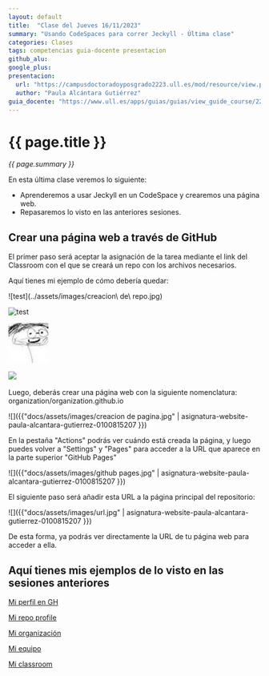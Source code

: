 ```yaml
---
layout: default
title:  "Clase del Jueves 16/11/2023"
summary: "Usando CodeSpaces para correr Jeckyll - Última clase"
categories: Clases
tags: competencias guia-docente presentacion
github_alu: 
google_plus: 
presentacion: 
  url: "https://campusdoctoradoyposgrado2223.ull.es/mod/resource/view.php?id=843"
  author: "Paula Alcántara Gutiérrez"
guia_docente: "https://www.ull.es/apps/guias/guias/view_guide_course/2223/125771143"
---
```


# {{ page.title }}

*{{ page.summary }}*

En esta última clase veremos lo siguiente: 

- Aprenderemos a usar Jeckyll en un CodeSpace y crearemos una página web.
- Repasaremos lo visto en las anteriores sesiones.

## Crear una página web a través de GitHub

El primer paso será aceptar la asignación de la tarea mediante el link del Classroom con el que se creará un repo con los archivos necesarios.

Aquí tienes mi ejemplo de cómo debería quedar:

![test](../assets/images/creacion\ de\ repo.jpg)

![test](../assets/images/creacion-de-repo.jpg)

![img](docs/assets/images/casianogravatar.jpeg)

![]({{""|asignatura-website-paula-alcantara-gutierrez-0100815207}})

Luego, deberás crear una página web con la siguiente nomenclatura: organization/organization.github.io 

![]({{"docs/assets/images/creacion de pagina.jpg" | asignatura-website-paula-alcantara-gutierrez-0100815207 }})

En la pestaña "Actions" podrás ver cuándo está creada la página, y luego puedes volver a "Settings" y "Pages" para acceder a la URL que aparece en la parte superior "GitHub Pages"

![]({{"docs/assets/images/github pages.jpg" | asignatura-website-paula-alcantara-gutierrez-0100815207 }})

El siguiente paso será añadir esta URL a la página principal del repositorio:

![]({{"docs/assets/images/url.jpg" | asignatura-website-paula-alcantara-gutierrez-0100815207 }})

De esta forma, ya podrás ver directamente la URL de tu página web para acceder a ella.

## Aquí tienes mis ejemplos de lo visto en las sesiones anteriores 

[Mi perfil en GH](https://github.com/Paula150395)

[Mi repo profile](https://github.com/Paula150395/Paula150395)

[Mi organización](https://github.com/ULL-MFP-AET-2324-alu0100815207)

[Mi equipo](https://github.com/ULL-MFP-AET-2324/equipos-eq-cristian-oscar-paula)

[Mi classroom](https://classroom.github.com/classrooms/149107114-ull-mfp-aet-2324-alu0100815207)


